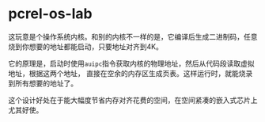 # pcrel-os-lab

这玩意是个操作系统内核。和别的内核不一样的是，它编译后生成二进制码，任意烧到你想要的地址都能启动，只要地址对齐到4K。

它的原理是，启动时使用`auipc`指令获取内核的物理地址，然后从代码段读取虚拟地址，根据这两个地址，
直接在空余的内存区生成页表。这样运行时，就能烧录到所有想要的地址了。

这个设计好处在于能大幅度节省内存对齐花费的空间，在空间紧凑的嵌入式芯片上尤其好使。
